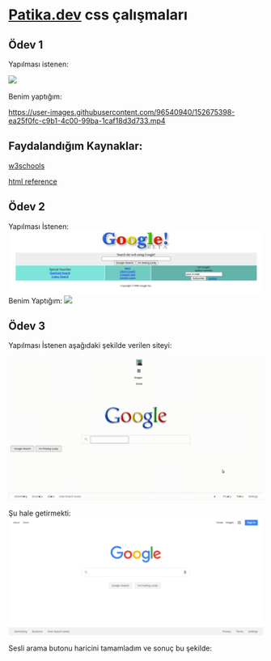 # [Patika.dev](https://patika.dev) css çalışmaları

## Ödev 1
Yapılması istenen:

![](https://user-images.githubusercontent.com/96540940/152675359-73f7360b-3e4a-4af1-b446-23a271ef8c70.gif)


Benim yaptığım:



https://user-images.githubusercontent.com/96540940/152675398-ea25f0fc-c9b1-4c00-99ba-1caf18d3d733.mp4



Faydalandığım Kaynaklar:
---
[w3schools](https://www.w3schools.com/)

[html reference](https://htmlreference.io/)


## Ödev 2
Yapılması İstenen:
![](https://raw.githubusercontent.com/Kodluyoruz/taskforce/main/css/cssodev3/figures/googlehomepage.png)
Benim Yaptığım:
![](https://user-images.githubusercontent.com/96540940/153705759-6d259854-3bcc-42b9-9b58-3c43a6744148.png)

## Ödev 3

Yapılması İstenen aşağıdaki şekilde verilen siteyi:

![](odev_3/img/googlehomepage.gif)

Şu hale getirmekti:
![](https://raw.githubusercontent.com/Kodluyoruz/taskforce/main/css/odev2/figures/googlehomepage.png)


Sesli arama butonu haricini tamamladım ve sonuç bu şekilde:

![]()
